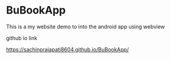 # BuBookApp
This is a my website demo to into the android app using webview

github io link

https://sachinprajapati8604.github.io/BuBookApp/
